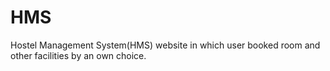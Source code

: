 # HMS
Hostel Management System(HMS) website in which user booked room and other facilities by an own choice.
